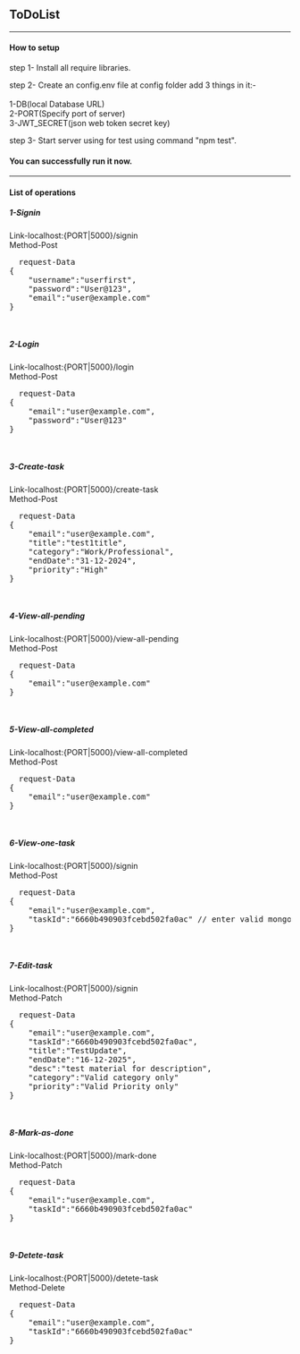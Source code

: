 <h2><b>ToDoList</b></h2>
<hr>
<h4>How to setup</h4>
step 1- Install all require libraries.

step 2- Create an config.env file at config folder add 3 things in it:-<br>
<br>
        1-DB(local Database URL)<br>
        2-PORT(Specify port of server)<br>
        3-JWT_SECRET(json web token secret key)<br>

step 3- Start server using for test using command "npm test".
<br>
<h4>You can successfully run it now.</h4>
<hr>
<h4><b>List of operations</b></h4>

<h5>1-Signin</h5>
Link-localhost:{PORT|5000}/signin<br>
Method-Post
<br>
<pre>
  request-Data
{
    "username":"userfirst",
    "password":"User@123",
    "email":"user@example.com"
}
</pre>
<br>

<h5>2-Login</h5>
Link-localhost:{PORT|5000}/login<br>
Method-Post
<br>
<pre>
  request-Data
{
    "email":"user@example.com",
    "password":"User@123"
}
</pre>
<br>

<h5>3-Create-task</h5>
Link-localhost:{PORT|5000}/create-task<br>
Method-Post
<br>
<pre>
  request-Data
{
    "email":"user@example.com",
    "title":"test1title",
    "category":"Work/Professional",
    "endDate":"31-12-2024",
    "priority":"High"
}
</pre>
<br>

<h5>4-View-all-pending</h5>
Link-localhost:{PORT|5000}/view-all-pending<br>
Method-Post
<br>
<pre>
  request-Data
{
    "email":"user@example.com"
}
</pre>
<br>

<h5>5-View-all-completed</h5>
Link-localhost:{PORT|5000}/view-all-completed<br>
Method-Post
<br>
<pre>
  request-Data
{
    "email":"user@example.com"
}
</pre>
<br>

<h5>6-View-one-task</h5>
Link-localhost:{PORT|5000}/signin<br>
Method-Post
<br>
<pre>
  request-Data
{
    "email":"user@example.com",
    "taskId":"6660b490903fcebd502fa0ac" // enter valid mongoose object id which exist
}
</pre>
<br>

<h5>7-Edit-task</h5>
Link-localhost:{PORT|5000}/signin<br>
Method-Patch
<br>
<pre>
  request-Data
{
    "email":"user@example.com",
    "taskId":"6660b490903fcebd502fa0ac",
    "title":"TestUpdate",
    "endDate":"16-12-2025",
    "desc":"test material for description",
    "category":"Valid category only"
    "priority":"Valid Priority only"
}
</pre>
<br>

<h5>8-Mark-as-done</h5>
Link-localhost:{PORT|5000}/mark-done<br>
Method-Patch
<br>
<pre>
  request-Data
{
    "email":"user@example.com",
    "taskId":"6660b490903fcebd502fa0ac"
}
</pre>
<br>

<h5>9-Detete-task</h5>
Link-localhost:{PORT|5000}/detete-task<br>
Method-Delete
<br>
<pre>
  request-Data
{
    "email":"user@example.com",
    "taskId":"6660b490903fcebd502fa0ac"
}
</pre>
<br>
